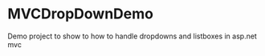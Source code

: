 MVCDropDownDemo
===============

Demo project to show to how to handle dropdowns and listboxes in asp.net mvc

